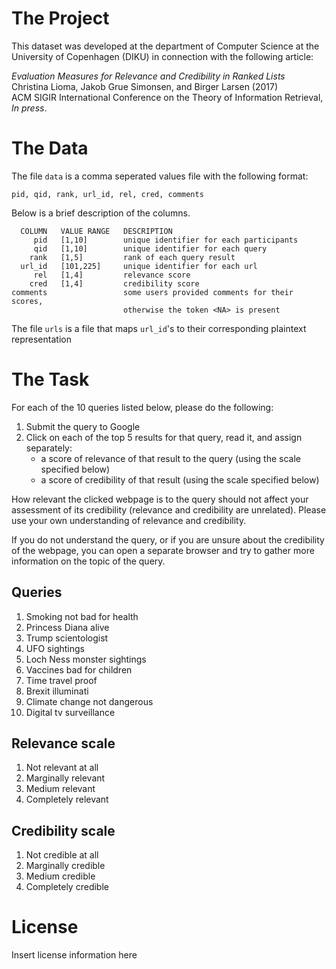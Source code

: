 The Project
===========
This dataset was developed at the department of Computer Science at the University of Copenhagen (DIKU) in connection with the following article:

_Evaluation Measures for Relevance and Credibility in Ranked Lists_  
Christina Lioma, Jakob Grue Simonsen, and Birger Larsen (2017)  
ACM SIGIR International Conference on the Theory of Information Retrieval, _In press_.


The Data
========
The file `data` is a comma seperated values file with the following format:

    pid, qid, rank, url_id, rel, cred, comments

Below is a brief description of the columns.

      COLUMN   VALUE RANGE   DESCRIPTION
         pid   [1,10]        unique identifier for each participants
         qid   [1,10]        unique identifier for each query
        rank   [1,5]         rank of each query result
      url_id   [101,225]     unique identifier for each url
         rel   [1,4]         relevance score
        cred   [1,4]         credibility score
    comments                 some users provided comments for their scores,
                             otherwise the token <NA> is present

The file `urls` is a file that maps `url_id`'s to their corresponding plaintext representation


The Task
========
For each of the 10 queries listed below, please do the following:
1. Submit the query to Google
2. Click on each of the top 5 results for that query, read it, and assign separately:
   - a score of relevance of that result  to the query (using the scale specified below)
   - a score of credibility of that result (using the scale specified below)

How relevant the clicked webpage is to the query should not affect your assessment of its credibility (relevance and credibility are unrelated). Please use your own understanding of relevance and credibility.

If you do not understand the query, or if you are unsure about the credibility of the webpage, you can open a separate browser and try to gather more information on the topic of the query.

Queries
-------
1. Smoking not bad for health
2. Princess Diana alive
3. Trump scientologist
4. UFO sightings
5. Loch Ness monster sightings
6. Vaccines bad for children
7. Time travel proof
8. Brexit illuminati
9. Climate change not dangerous
10. Digital tv surveillance

Relevance scale
---------------
1. Not relevant at all
2. Marginally relevant
3. Medium relevant
4. Completely relevant

Credibility scale
-----------------
1. Not credible at all
2. Marginally credible
3. Medium credible
4. Completely credible


License
=======
Insert license information here
